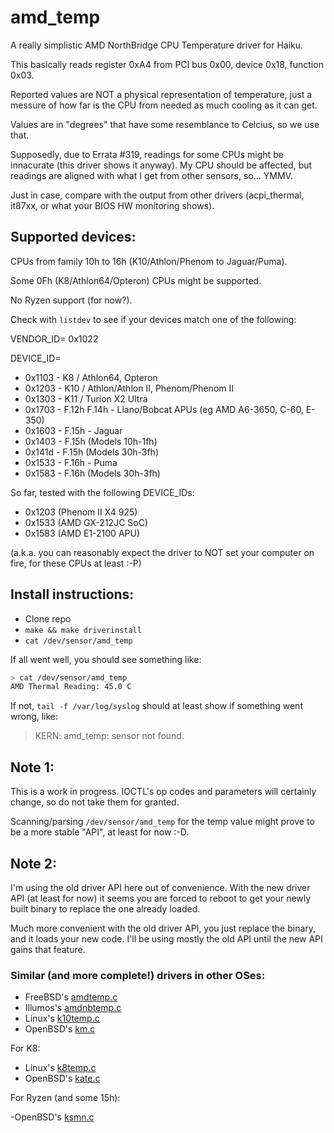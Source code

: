 # amd_temp

A really simplistic AMD NorthBridge CPU Temperature driver for Haiku.

This basically reads register 0xA4 from PCI bus 0x00, device 0x18, function 0x03.

Reported values are NOT a physical representation of temperature, just a messure of how far is the CPU from needed as much cooling as it can get.

Values are in "degrees" that have some resemblance to Celcius, so we use that.

Supposedly, due to Errata #319, readings for some CPUs might be innacurate (this driver shows it anyway). My CPU should be affected, but readings are aligned with what I get from other sensors, so... YMMV.

Just in case, compare with the output from other drivers (acpi_thermal, it87xx, or what your BIOS HW monitoring shows).

## Supported devices:

CPUs from family 10h to 16h (K10/Athlon/Phenom to Jaguar/Puma).

Some 0Fh (K8/Athlon64/Opteron) CPUs might be supported.

No Ryzen support (for now?).

Check with `listdev` to see if your devices match one of the following:

VENDOR_ID= 0x1022

DEVICE_ID=
 - 0x1103 - K8 / Athlon64, Opteron
 - 0x1203 - K10 / Athlon/Athlon II, Phenom/Phenom II
 - 0x1303 - K11 / Turion X2 Ultra
 - 0x1703 - F.12h F.14h - Llano/Bobcat APUs (eg AMD A6-3650, C-60, E-350)
 - 0x1603 - F.15h - Jaguar
 - 0x1403 - F.15h (Models 10h-1fh)
 - 0x141d - F.15h (Models 30h-3fh)
 - 0x1533 - F.16h - Puma
 - 0x1583 - F.16h (Models 30h-3fh)

So far, tested with the following DEVICE_IDs:

 - 0x1203 (Phenom II X4 925)
 - 0x1533 (AMD GX-212JC SoC)
 - 0x1583 (AMD E1-2100 APU)

(a.k.a. you can reasonably expect the driver to NOT set your computer on fire, for these CPUs at least :-P)

## Install instructions:

- Clone repo
- `make && make driverinstall`
- `cat /dev/sensor/amd_temp`

If all went well, you should see something like:

```sh
> cat /dev/sensor/amd_temp
AMD Thermal Reading: 45.0 C
```

If not, `tail -f /var/log/syslog` should at least show if something went wrong, like:

> KERN: amd_temp: sensor not found.

## Note 1:

This is a work in progress. IOCTL's op codes and parameters will certainly change, so do not take them for granted.

Scanning/parsing  `/dev/sensor/amd_temp` for the temp value might prove to be a more stable "API", at least for now :-D.

## Note 2:

I'm using the old driver API here out of convenience. With the new driver API (at least for now) it seems you are forced to reboot to get your newly built binary to replace the one already loaded.

Much more convenient with the old driver API, you just replace the binary, and it loads your new code. I'll be using mostly the old API until the new API gains that feature.


### Similar (and more complete!) drivers in other OSes:

- FreeBSD's [amdtemp.c](https://github.com/freebsd/freebsd-src/blob/main/sys/dev/amdtemp/amdtemp.c)
- Illumos's [amdnbtemp.c](https://github.com/illumos/illumos-gate/blob/master/usr/src/uts/intel/io/amdnbtemp/amdnbtemp.c)
- Linux's [k10temp.c](https://github.com/torvalds/linux/blob/master/drivers/hwmon/k10temp.c)
- OpenBSD's [km.c](https://github.com/openbsd/src/blob/master/sys/dev/pci/km.c)

For K8:

- Linux's [k8temp.c](https://github.com/torvalds/linux/blob/master/drivers/hwmon/k8temp.c)
- OpenBSD's [kate.c](https://github.com/openbsd/src/blob/master/sys/dev/pci/kate.c)

For Ryzen (and some 15h):

-OpenBSD's [ksmn.c](https://github.com/openbsd/src/blob/master/sys/dev/pci/ksmn.c)
